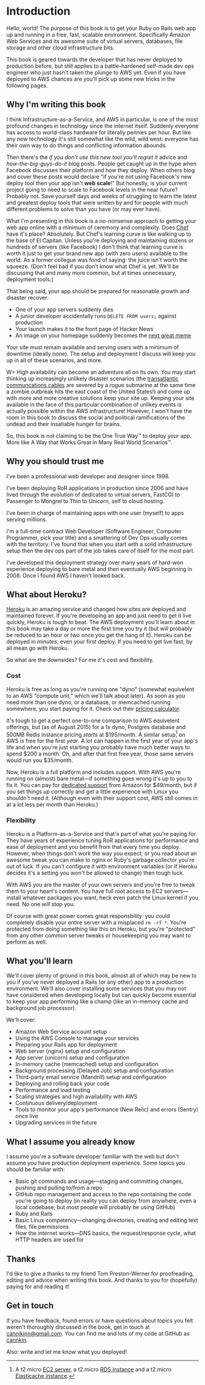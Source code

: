 # Introduction

Hello, world! The purpose of this book is to get your Ruby on Rails web app up and running in a free, fast, scalable environment. Specifically Amazon Web Services and its awesome suite of virtual servers, databases, file storage and other cloud infrastructure bits.

This book is geared towards the developer that has never deployed to production before, but still applies to a battle-hardened self-made dev ops engineer who just hasn't taken the plunge to AWS yet. Even if you have deployed to AWS chances are you'll pick up some new tricks in the following pages.

## Why I'm writing this book

I think Infrastructure-as-a-Service, and AWS in particular, is one of the most profound changes in technology since the internet itself. Suddenly everyone has access to world-class hardware for literally pennies per hour. But like any new technology it's still somewhat like the wild, wild west: everyone has their own way to do things and conflicting information abounds.

Then there's the _if you don't use this new tool you'll regret it_ advice and _how-the-big-guys-do-it_ blog posts. People get caught up in the hype when Facebook discusses their platform and how they deploy. When others blog and  cover these posts would declare "if you're not using Facebook's new deploy tool then your app isn't **web scale**!" But honestly, is your current project going to need to scale to Facebook levels in the near future? Probably not. Save yourself days and weeks of struggling to learn the latest and greatest deploy tools that were written by and for people with much different problems to solve than you have (or may ever have).

What I'm presenting in this book is a no-nonsense approach to getting your web app online with a minimum of ceremony and complexity. Does [Chef](http://chef.io) have it's place? Absolutely. But Chef's learning curve is like walking up to the base of El Capitan. Unless you're deploying and maintaining dozens or hundreds of servers (like Facebook) I don't think that learning curve is worth it just to get your brand new app (with zero users) available to the world. As a former collegue was fond of saying: the juice isn't worth the squeeze. (Don't feel bad if you don't know what Chef is yet. We'll be discussing that and many more common, but at times unnecessary, deployment tools.)

That being said, your app should be prepared for reasonable growth and disaster recover:

* One of your app servers suddenly dies
* A junior developer accidentally runs `DELETE FROM users;` against production
* Your launch makes it to the front page of Hacker News
* An image on your homepage suddenly becomes the [next great meme](http://cdn.meme.am/instances/500x/17349069.jpg)

Your site must remain available and serving users with a minimum of downtime (ideally none). The setup and deployment I discuss will keep you up in all of these scenarios, and more. 

W> High availability can become an adventure all on its own. You may start thinking up increasingly unlikely disaster scenarios (the [transatlantic communcations cables](http://en.wikipedia.org/wiki/Transatlantic_communications_cable) are severed by a rogue submarine at the same time a zombie outbreak hits the east coast of the United States!) and come up with more and more creative solutions keep your site up. Keeping your site available in the face of this particular combination of unlikey events is actually possible within the AWS infrastructure! However, I won't have the room in this book to discuss the social and political ramifications of the undead and their insatiable hunger for brains.

So, this book is not claiming to be the One True Way™ to deploy your app. More like A Way that Works Great in Many Real World Scenarios™.

## Why you should trust me

I've been a professional web developer and designer since 1998. 

I've been deploying RoR applications in production since 2006 and have lived through the evolution of dedicated to virtual servers, FastCGI to Passenger to Mongrel to Thin to Unicorn, self to cloud hosting.

I've been in charge of maintaining apps with one user (myself) to apps serving millions.

I'm a full-time contract Web Developer (Software Engineer, Computer Programmer, pick your title) and a smattering of Dev Ops usually comes with the territory. I've found that when you start with a solid infrastructure setup then the dev ops part of the job takes care of itself for the most part.

I've developed this deployment strategy over many years of hard-won experience deploying to bare metal and then eventually AWS beginning in 2008. Once I found AWS I haven't looked back.

## What about Heroku?

[Heroku](http://heroku.com) is an amazing service and changed how sites are deployed and maintained forever. If you're developing an app and just need to get it live quickly, Heroku is tough to beat. The AWS deployment you'll learn about in this book may take a day or more the first time you try it (but will probably be reduced to an hour or two once you get the hang of it). Heroku can be deployed in _minutes_, even your first deploy. If you need to get live fast, by all mean go with Heroku.

So what are the downsides? For me it's cost and flexibility.

### Cost

Heroku is free as long as you're running one "dyno" (somewhat equivelent to an AWS "compute unit," which we'll talk about later). As soon as you need more than one dyno, or a database, or memcached running somewhere, you start paying for it. Check out their [pricing calculator](http://heroku.com/pricing). 

It's tough to get a perfect one-to-one comparison to AWS equivelent offerings, but (as of August 2015) for a 1x dyno, Postgres database and 500MB Redis instance pricing _starts_ at $195/month. A similar setup[^awsservers] on AWS is free for the first _year_. A lot can happen in the first year of your app's life and when you're just starting you probably have much better ways to spend $200 a month. Oh, and after that first free year, those same servers would run you $35/month.

Now, Heroku is a full platform and includes support. With AWS you're running on (almost) bare metal—if something goes wrong it's up to you to fix it. You can pay for [dedicated support](http://aws.amazon.com/premiumsupport) from Amazon for $49/month, but if you set things up correctly and get a little experience with Linux you shouldn't need it. (Although even with their support cost, AWS still comes in at a lot less per month than Heroku.)

### Flexibility

Heroku is a Platform-as-a-Service and that's part of what you're paying for. They have years of experience tuning RoR applications for performance and ease of deployment and you benefit from that every time you deploy. However, when things don't work the way you expect, or you read about an awesome tweak you can make to nginx or Ruby's garbage collector you're out of luck. If you can't configure it with environment variables (or if Heroku decides it's a setting you won't be allowed to change) then tough luck.

With AWS you are the master of your own servers and you're free to tweak them to your heart's content. You have full root access to EC2 servers—install whatever packages you want, heck even patch the Linux kernel if you need. No one will stop you.

Of course with great power comes great responsbility: you could completely disable your entire server with a misplaced `rm -rf *`. You're protected from doing something like this on Heroku, but you're "protected" from any other common server tweaks or housekeeping you may want to perform as well.

## What you'll learn

We'll cover plenty of ground in this book, almost all of which may be new to you if you've never deployed a Rails (or any other) app to a production environment. We'll also cover installing some services that you may not have considered when developing locally but can quickly become essential to keep your app performing like a champ (like an in-memory cache and background job processor).

We'll cover:

* Amazon Web Service account setup
* Using the AWS Console to manage your services
* Preparing your Rails app for deployment
* Web server (nginx) setup and configuration
* App server (unicorn) setup and configuration
* In-memory cache (memcached) setup and configuration
* Background processing (Delayed Job) setup and configuration
* Third-party email service (Mandrill) setup and configuration
* Deploying and rolling back your code
* Performance and load testing
* Scaling strategies and high availability with AWS
* Continuous delivery/deployment
* Tools to monitor your app's performance (New Relic) and errors (Sentry) once live
* Upgrading services in the future

## What I assume you already know

I assume you're a software developer familiar with the web but don't assume you have production deployment experience. Some topics you should be familiar with:

* Basic git commands and usage—staging and committing changes, pushing and pulling to/from a repo
* GitHub repo management and access to the repo containing the code you're going to deploy (in reality you can deploy from anywhere, even a local codebase, but most people will probably be using GitHub)
* Ruby and Rails
* Basic Linux competency—changing directories, creating and editing text files, file permissions
* How the internet works—DNS basics, the request/response cycle, what HTTP headers are used for

## Thanks

I'd like to give a thanks to my friend Tom Preston-Werner for proofreading, editing and advice when writing this book. And thanks to you for (hopefully) paying for and reading it!

## Get in touch

If you have feedback, found errors or have questions about topics you felt weren't thoroughly discussed in the book, get in touch at cannikinn@gmail.com. You can find me and lots of my code at GitHub as [cannkin](http://github.com/cannikin).

Also: write and let me know what you deployed! 

[^awsservers]: A t2.micro [EC2 server](http://aws.amazon.com/ec2/pricing), a t2.micro [RDS instance](http://aws.amazon.com/rds/pricing) and a t2.micro [Elasticache instance](http://aws.amazon.com/elasticache/pricing).
